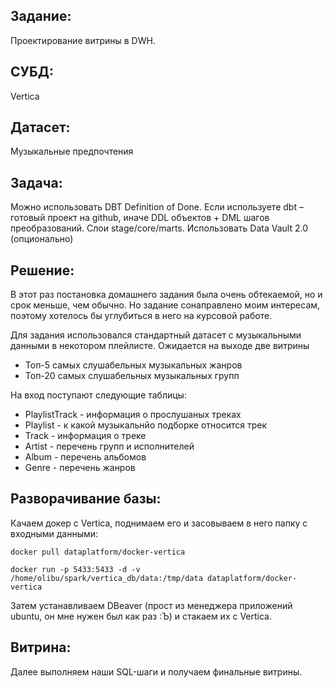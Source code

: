 ## Задание: 
Проектирование витрины в DWH.

## СУБД: 
Vertica

## Датасет: 
Музыкальные предпочтения 

## Задача: 
Можно использовать DBT Definition of Done. Если используете dbt – готовый проект на github, иначе DDL объектов + DML шагов преобразований. Слои stage/core/marts. Использовать Data Vault 2.0 (опционально)

## Решение: 
В этот раз постановка домашнего задания была очень обтекаемой, но и срок меньше, чем обычно. Но задание сонаправлено моим интересам, поэтому хотелось бы углубиться в него на курсовой работе.

Для задания использовался стандартный датасет с музыкальными данными в некотором плейлисте. Ожидается на выходе две витрины
* Топ-5 самых слушабельных музыкальных жанров
* Топ-20 самых слушабельных музыкальных групп

На вход поступают следующие таблицы:
* PlaylistTrack - информация о прослушаных треках
* Playlist - к какой музыкальнйо подборке относится трек
* Track - информация о треке
* Artist - перечень групп и исполнителей
* Album - перечень альбомов
* Genre - перечень жанров

## Разворачивание базы:
Качаем докер с Vertica, поднимаем его и засовываем в него папку с входными данными:

```
docker pull dataplatform/docker-vertica

docker run -p 5433:5433 -d -v /home/olibu/spark/vertica_db/data:/tmp/data dataplatform/docker-vertica
```
Затем устанавливаем DBeaver (прост из менеджера приложений ubuntu, он мне нужен был как раз :Ъ) и стакаем их с Vertica.

## Витрина:
Далее выполняем наши SQL-шаги и получаем финальные витрины.



 
